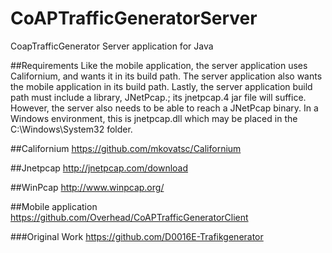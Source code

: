 CoAPTrafficGeneratorServer
==========================

CoapTrafficGenerator Server application for Java


##Requirements
Like the mobile application, the server application uses Californium, and wants it in its build path. The server application also wants the mobile application in its build path. Lastly, the server application build path must include a library, JNetPcap.; its jnetpcap.4 jar file will suffice. However, the server also needs to be able to reach a JNetPcap binary. In a Windows environment, this is jnetpcap.dll which may be placed in the C:\Windows\System32 folder. 

##Californium
https://github.com/mkovatsc/Californium

##Jnetpcap
http://jnetpcap.com/download 

##WinPcap
http://www.winpcap.org/ 

##Mobile application
https://github.com/Overhead/CoAPTrafficGeneratorClient 

###Original Work
https://github.com/D0016E-Trafikgenerator 
